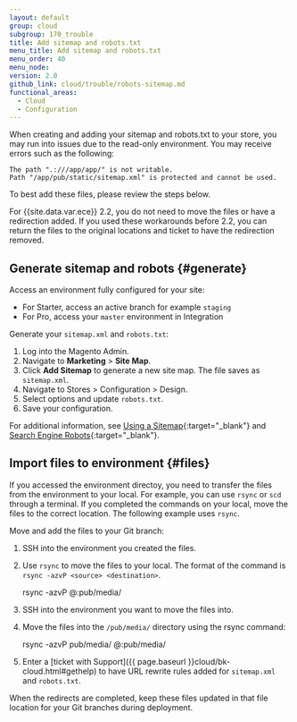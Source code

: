 ```yaml
---
layout: default
group: cloud
subgroup: 170_trouble
title: Add sitemap and robots.txt
menu_title: Add sitemap and robots.txt
menu_order: 40
menu_node:
version: 2.0
github_link: cloud/trouble/robots-sitemap.md
functional_areas:
  - Cloud
  - Configuration
---
```


When creating and adding your sitemap and robots.txt to your store, you may run into issues due to the read-only environment. You may receive errors such as the following:

    The path ".:///app/app/" is not writable.
    Path "/app/pub/static/sitemap.xml" is protected and cannot be used.

To best add these files, please review the steps below.

For {{site.data.var.ece}} 2.2, you do not need to move the files or have a redirection added. If you used these workarounds before 2.2, you can return the files to the original locations and ticket to have the redirection removed.

## Generate sitemap and robots {#generate}
Access an environment fully configured for your site:

* For Starter, access an active branch for example `staging`
* For Pro, access your `master` environment in Integration

Generate your `sitemap.xml` and `robots.txt`:

1. Log into the Magento Admin.
2. Navigate to **Marketing** > **Site Map**.
3. Click **Add Sitemap** to generate a new site map. The file saves as `sitemap.xml`.
4. Navigate to Stores > Configuration > Design.
5. Select options and update `robots.txt`.
6. Save your configuration.

For additional information, see [Using a Sitemap](http://docs.magento.com/m2/ee/user_guide/marketing/sitemap-xml.html){:target="_blank"} and [Search Engine Robots](http://docs.magento.com/m2/ee/user_guide/marketing/search-engine-robots.html){:target="_blank"}.

## Import files to environment {#files}
If you accessed the environment directoy, you need to transfer the files from the environment to your local. For example, you can use `rsync` or  `scd` through a terminal. If you completed the commands on your local, move the files to the correct location. The following example uses `rsync`.

Move and add the files to your Git branch:

1. SSH into the environment you created the files.
2. Use `rsync` to move the files to your local. The format of the command is `rsync -azvP <source> <destination>`.

    rsync -azvP <source on environment> <local machine user name>@<local machine host or IP>:pub/media/
3. SSH into the environment you want to move the files into.
4. Move the files into the `/pub/media/` directory using the rsync command:

    rsync -azvP pub/media/ <environment machine user name>@<environment machine host or IP>:pub/media/
5. Enter a [ticket with Support]({{ page.baseurl }}cloud/bk-cloud.html#gethelp) to have URL rewrite rules added for `sitemap.xml` and `robots.txt`.

When the redirects are completed, keep these files updated in that file location for your Git branches during deployment.

